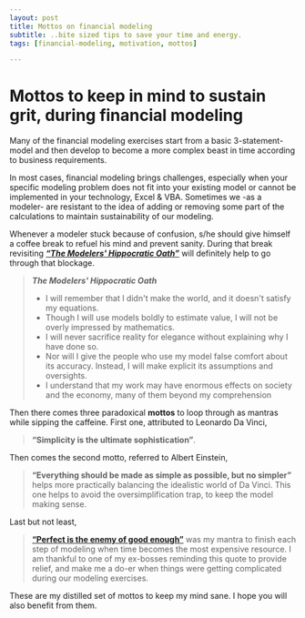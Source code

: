```yaml
---
layout: post
title: Mottos on financial modeling
subtitle: ..bite sized tips to save your time and energy.
tags: [financial-modeling, motivation, mottos]

---
```


# Mottos to keep in mind to sustain grit, during financial modeling

Many of the financial modeling exercises start from a basic 3-statement-model and then develop to become a more complex beast in time according to business requirements.  

In most cases, financial modeling brings challenges, especially when your specific modeling problem does not fit into your existing model or cannot be implemented in your technology, Excel & VBA. Sometimes we -as a modeler- are resistant to the idea of adding or removing some part of the calculations to maintain sustainability of our modeling.  

Whenever a modeler stuck because of confusion, s/he should give himself a coffee break to refuel his mind and prevent sanity. During that break revisiting [***“The Modelers' Hippocratic Oath”***](https://www.uio.no/studier/emner/sv/oekonomi/ECON4135/h09/undervisningsmateriale/FinancialModelersManifesto.pdf) will definitely help to go through that blockage.


>***The Modelers' Hippocratic Oath***
>* I will remember that I didn't make the world, and it doesn't satisfy my equations. 
>* Though I will use models boldly to estimate value, I will not be overly impressed by mathematics.   
>*  I will never sacrifice reality for elegance without explaining why I have done so. 
>* Nor will I give the people who use my model false comfort about its accuracy. Instead, I will make explicit its assumptions and oversights. 
>* I understand that my work may have enormous effects on society and the economy, many of them beyond my comprehension

Then there comes three paradoxical **mottos** to loop through as mantras while sipping the caffeine.
First one, attributed to Leonardo Da Vinci,  
>  **“Simplicity is the ultimate sophistication”**.   

Then comes the second motto, referred to Albert Einstein,  
> **“Everything should be made as simple as possible, but no simpler”**   
helps more practically balancing the idealistic world of Da Vinci. This one helps to avoid the oversimplification trap, to keep the model making sense.

Last but not least, 
> [**“Perfect is the enemy of good enough”**]( https://en.wikipedia.org/wiki/Perfect_is_the_enemy_of_good)   was my mantra to finish each step of modeling when time becomes the most expensive resource. I am thankful to one of my ex-bosses reminding this quote to provide relief, and make me a do-er when things were getting complicated during our modeling exercises. 

These are my distilled set of mottos to keep my mind sane. I hope you will also benefit from them.


